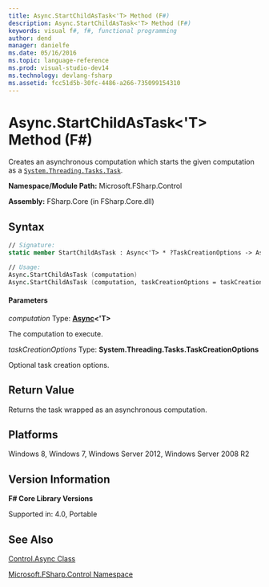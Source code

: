 ```yaml
---
title: Async.StartChildAsTask<'T> Method (F#)
description: Async.StartChildAsTask<'T> Method (F#)
keywords: visual f#, f#, functional programming
author: dend
manager: danielfe
ms.date: 05/16/2016
ms.topic: language-reference
ms.prod: visual-studio-dev14
ms.technology: devlang-fsharp
ms.assetid: fcc51d5b-30fc-4486-a266-735099154310 
---
```


# Async.StartChildAsTask<'T> Method (F#)

Creates an asynchronous computation which starts the given computation as a [`System.Threading.Tasks.Task`](https://msdn.microsoft.com/library/system.threading.tasks.task.aspx).

**Namespace/Module Path:** Microsoft.FSharp.Control

**Assembly:** FSharp.Core (in FSharp.Core.dll)

## Syntax

```fsharp
// Signature:
static member StartChildAsTask : Async<'T> * ?TaskCreationOptions -> Async<Task<'T>>

// Usage:
Async.StartChildAsTask (computation)
Async.StartChildAsTask (computation, taskCreationOptions = taskCreationOptions)
```

#### Parameters

*computation*
Type: **[Async](https://msdn.microsoft.com/library/e0b28ea2-dea5-4021-b2b9-d7d4761babde)&lt;'T&gt;**

The computation to execute.

*taskCreationOptions*
Type: **System.Threading.Tasks.TaskCreationOptions**

Optional task creation options.

## Return Value

Returns the task wrapped as an asynchronous computation.

## Platforms

Windows 8, Windows 7, Windows Server 2012, Windows Server 2008 R2

## Version Information

**F# Core Library Versions**

Supported in: 4.0, Portable

## See Also

[Control.Async Class](Control.Async-Class-%5BFSharp%5D.md)

[Microsoft.FSharp.Control Namespace](Microsoft.FSharp.Control-Namespace-%5BFSharp%5D.md)